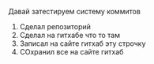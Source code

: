 Давай затестируем систему коммитов
1. Сделал репозиторий
2. Сделал на гитхабе что то там
3. Записал на сайте гитхаб эту строчку
4. СОхранил все на сайте гитхаб
